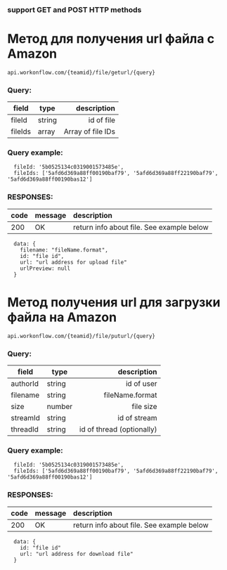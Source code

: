 ### support GET and POST HTTP methods

# Метод для получения url файла с Amazon
```api.workonflow.com/{teamid}/file/geturl/{query}```

### Query:
| field         | type          | description            |
| ------------- |---------------| ----------------------:|
| fileId          | string        | id of file   |
| fileIds       | array       | Array of file IDs  |

### Query example:
```
  fileId: '5b0525134c0319001573485e',
  fileIds: ['5afd6d369a88ff00190baf79', '5afd6d369a88ff22190baf79', '5afd6d369a88ff00190bas12']
```

### RESPONSES:
| code        | message | description|
|:------------- |:---------------|:----------------------|
| 200          | OK        | return info about file. See example below    |

```
  data: {
    filename: "fileName.format",
    id: "file id",
    url: "url address for upload file"
    urlPreview: null
  }
```


# Метод получения url для загрузки файла на Amazon
```api.workonflow.com/{teamid}/file/puturl/{query}```

### Query:
| field         | type          | description            |
| ------------- |---------------| ----------------------:|
| authorId          | string        | id of user   |
| filename       | string       | fileName.format  |
| size          | number        | file size |
| streamId      | string        | id of stream  |
| threadId      | string        | id of thread (optionally) |

### Query example:
```
  fileId: '5b0525134c0319001573485e',
  fileIds: ['5afd6d369a88ff00190baf79', '5afd6d369a88ff22190baf79', '5afd6d369a88ff00190bas12']
```

### RESPONSES:
| code        | message | description|
|:------------- |:---------------|:----------------------|
| 200          | OK        | return info about file. See example below    |

```
  data: {
    id: "file id"
    url: "url address for download file"
  }
```
